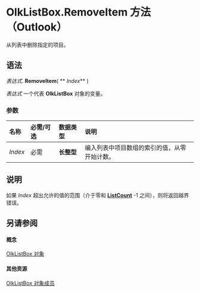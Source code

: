 
# OlkListBox.RemoveItem 方法 （Outlook）

从列表中删除指定的项目。


## 语法

 _表达式_. **RemoveItem**( ** _Index_** )

 _表达式_ 一个代表 **OlkListBox** 对象的变量。


### 参数



|**名称**|**必需/可选**|**数据类型**|**说明**|
|:-----|:-----|:-----|:-----|
| _Index_|必需|**长整型**|编入列表中项目数组的索引的值，从零开始计数。|

## 说明

如果  _Index_ 超出允许的值的范围（介于零和 **[ListCount](7e3a33ff-6c6d-7667-108f-fc2ca27ff01f.md)** -1 之间），则将返回越界错误。


## 另请参阅


#### 概念


[OlkListBox 对象](373d2a00-97e5-2ed3-f15f-577d97b32334.md)
#### 其他资源


[OlkListBox 对象成员](b8bed0b5-6994-1492-055e-4067b232f9c4.md)